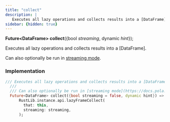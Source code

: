 ```yaml
---
title: "collect"
description: |
   Executes all lazy operations and collects results into a [DataFrame].
sidebar: {hidden: true}
---
```

<span class="dart-code"><strong>Future&lt;DataFrame&gt; collect</strong>({<span class="nobr">bool <i>streaming</i></span>, <span class="nobr">dynamic <i>hint</i></span>});</span>

 Executes all lazy operations and collects results into a [DataFrame].

 Can also optionally be run in [streaming mode](https://docs.pola.rs/user-guide/concepts/streaming).
### Implementation
```dart
/// Executes all lazy operations and collects results into a [DataFrame].
  ///
  /// Can also optionally be run in [streaming mode](https://docs.pola.rs/user-guide/concepts/streaming).
  Future<DataFrame> collect({bool streaming = false, dynamic hint}) =>
      RustLib.instance.api.lazyFrameCollect(
        that: this,
        streaming: streaming,
      );
```

